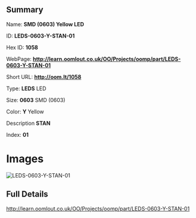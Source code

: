 

## Summary
 
Name: __SMD (0603) Yellow LED__

ID: __LEDS-0603-Y-STAN-01__

Hex ID: __1058__

WebPage: __http://learn.oomlout.co.uk/OO/Projects/oomp/part/LEDS-0603-Y-STAN-01__

Short URL: __http://oom.lt/1058__


Type: __LEDS__ LED 

Size: __0603__ SMD (0603) 

Color: __Y__ Yellow 

Description __STAN__  

Index: __01__


# Images
![LEDS-0603-Y-STAN-01](http://oomlout.com/oomp-gen/parts/LEDS-0603-Y-STAN-01/LEDS-0603-Y-STAN-01_420.jpg)



## Full Details

 http://learn.oomlout.co.uk/OO/Projects/oomp/part/LEDS-0603-Y-STAN-01














